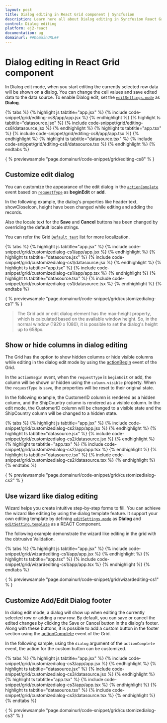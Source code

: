 ```yaml
---
layout: post
title: Dialog editing in React Grid component | Syncfusion
description: Learn here all about Dialog editing in Syncfusion React Grid component of Syncfusion Essential JS 2 and more.
control: Dialog editing 
platform: ej2-react
documentation: ug
domainurl: ##DomainURL##
---
```


# Dialog editing in React Grid component

In Dialog edit mode, when you start editing the currently selected row data will be shown on a dialog.
You can change the cell values and save edited data to the data source.
To enable Dialog edit, set the [`editSettings.mode`](https://ej2.syncfusion.com/angular/documentation/api/grid/editSettings/#mode) as **Dialog**.

{% tabs %}
{% highlight js tabtitle="app.jsx" %}
{% include code-snippet/grid/editing-cs8/app/app.jsx %}
{% endhighlight %}
{% highlight ts tabtitle="datasource.jsx" %}
{% include code-snippet/grid/editing-cs8/datasource.jsx %}
{% endhighlight %}
{% highlight ts tabtitle="app.tsx" %}
{% include code-snippet/grid/editing-cs8/app/app.tsx %}
{% endhighlight %}
{% highlight ts tabtitle="datasource.tsx" %}
{% include code-snippet/grid/editing-cs8/datasource.tsx %}
{% endhighlight %}
{% endtabs %}

{ % previewsample "page.domainurl/code-snippet/grid/editing-cs8" % }

## Customize edit dialog

You can customize the appearance of the edit dialog in the [`actionComplete`](https://ej2.syncfusion.com/angular/documentation/api/grid/#actioncomplete) event based on [`requestType`](https://ej2.syncfusion.com/angular/documentation/api/grid/dialogEditEventArgs/#requesttype) as **beginEdit** or **add**.

In the following example, the dialog's properties like header text, showCloseIcon, height have been changed while editing and adding the records.

Also the locale text for the **Save** and **Cancel** buttons has been changed by overriding the default locale strings.

You can refer the Grid [`Default text`](../global-local/) list for more localization.

{% tabs %}
{% highlight js tabtitle="app.jsx" %}
{% include code-snippet/grid/customizedialog-cs1/app/app.jsx %}
{% endhighlight %}
{% highlight ts tabtitle="datasource.jsx" %}
{% include code-snippet/grid/customizedialog-cs1/datasource.jsx %}
{% endhighlight %}
{% highlight ts tabtitle="app.tsx" %}
{% include code-snippet/grid/customizedialog-cs1/app/app.tsx %}
{% endhighlight %}
{% highlight ts tabtitle="datasource.tsx" %}
{% include code-snippet/grid/customizedialog-cs1/datasource.tsx %}
{% endhighlight %}
{% endtabs %}

{ % previewsample "page.domainurl/code-snippet/grid/customizedialog-cs1" % }

> The Grid add or edit dialog element has the max-height property, which is calculated based on the available window height. So, in the normal window (1920 x 1080), it is possible to set the dialog's height up to 658px.

## Show or hide columns in dialog editing

The Grid has the option to show hidden columns or hide visible columns while editing in the dialog edit mode by using the [actionBegin](https://ej2.syncfusion.com/angular/documentation/api/grid/#actionbegin) event of the Grid.

In the `actionBegin` event, when the `requestType` is `beginEdit` or add, the column will be shown or hidden using the `column.visible` property. When the `requestType` is `save`, the properties will be reset to their original state.

In the following example, the CustomerID column is rendered as a hidden column, and the ShipCountry column is rendered as a visible column. In the edit mode, the CustomerID column will be changed to a visible state and the ShipCountry column will be changed to a hidden state.

{% tabs %}
{% highlight js tabtitle="app.jsx" %}
{% include code-snippet/grid/customizedialog-cs2/app/app.jsx %}
{% endhighlight %}
{% highlight ts tabtitle="datasource.jsx" %}
{% include code-snippet/grid/customizedialog-cs2/datasource.jsx %}
{% endhighlight %}
{% highlight ts tabtitle="app.tsx" %}
{% include code-snippet/grid/customizedialog-cs2/app/app.tsx %}
{% endhighlight %}
{% highlight ts tabtitle="datasource.tsx" %}
{% include code-snippet/grid/customizedialog-cs2/datasource.tsx %}
{% endhighlight %}
{% endtabs %}

{ % previewsample "page.domainurl/code-snippet/grid/customizedialog-cs2" % }

## Use wizard like dialog editing

Wizard helps you create intuitive step-by-step forms to fill. You can achieve the wizard like editing by using the dialog template feature. It support your own editing template by defining [`editSettings.mode`](https://ej2.syncfusion.com/angular/documentation/api/grid/editSettings/#mode) as **Dialog** and [`editSetting.template`](https://ej2.syncfusion.com/angular/documentation/api/grid/editSettings/#template) as a REACT Component.

The following example demonstrate the wizard like editing in the grid with the obtrusive Validation.

{% tabs %}
{% highlight js tabtitle="app.jsx" %}
{% include code-snippet/grid/wizardediting-cs1/app/app.jsx %}
{% endhighlight %}
{% highlight ts tabtitle="app.tsx" %}
{% include code-snippet/grid/wizardediting-cs1/app/app.tsx %}
{% endhighlight %}
{% endtabs %}

{ % previewsample "page.domainurl/code-snippet/grid/wizardediting-cs1" % }

## Customize Add/Edit Dialog footer

In dialog edit mode, a dialog will show up when editing the currently selected row or adding a new row. By default, you can save or cancel the edited changes by clicking the Save or Cancel button in the dialog's footer. Along with these buttons, it is possible to add a custom button in the footer section using the [actionComplete](https://ej2.syncfusion.com/angular/documentation/api/grid/#actioncomplete) event of the Grid.

In the following sample, using the `dialog` argument of the `actionComplete` event, the action for the custom button can be customized.

{% tabs %}
{% highlight js tabtitle="app.jsx" %}
{% include code-snippet/grid/customizedialog-cs3/app/app.jsx %}
{% endhighlight %}
{% highlight ts tabtitle="datasource.jsx" %}
{% include code-snippet/grid/customizedialog-cs3/datasource.jsx %}
{% endhighlight %}
{% highlight ts tabtitle="app.tsx" %}
{% include code-snippet/grid/customizedialog-cs3/app/app.tsx %}
{% endhighlight %}
{% highlight ts tabtitle="datasource.tsx" %}
{% include code-snippet/grid/customizedialog-cs3/datasource.tsx %}
{% endhighlight %}
{% endtabs %}

{ % previewsample "page.domainurl/code-snippet/grid/customizedialog-cs3" % }